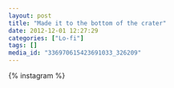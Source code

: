 ```yaml
---
layout: post
title: "Made it to the bottom of the crater"
date: 2012-12-01 12:27:29
categories: ["Lo-fi"]
tags: []
media_id: "336970615423691033_326209"
---
```


{% instagram %}
